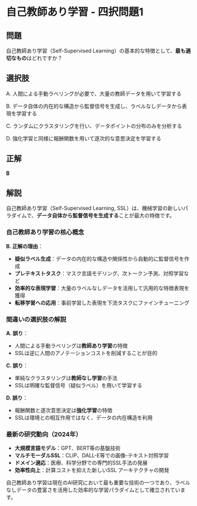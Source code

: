 # 自己教師あり学習 - 四択問題1

## 問題
自己教師あり学習（Self-Supervised Learning）の基本的な特徴として、**最も適切なもの**はどれですか？

## 選択肢
A. 人間による手動ラベリングが必要で、大量の教師データを用いて学習する

B. データ自体の内在的な構造から監督信号を生成し、ラベルなしデータから表現を学習する

C. ランダムにクラスタリングを行い、データポイントの分布のみを分析する

D. 強化学習と同様に報酬関数を用いて逐次的な意思決定を学習する

## 正解
**B**

## 解説

自己教師あり学習（Self-Supervised Learning, SSL）は、機械学習の新しいパラダイムで、**データ自体から監督信号を生成する**ことが最大の特徴です。

### 自己教師あり学習の核心概念

**B. 正解の理由**：
- **疑似ラベル生成**：データの内在的な構造や関係性から自動的に監督信号を作成
- **プレテキストタスク**：マスク言語モデリング、次トークン予測、対照学習など
- **効率的な表現学習**：大量のラベルなしデータを活用して汎用的な特徴表現を獲得
- **転移学習への応用**：事前学習した表現を下流タスクにファインチューニング

### 間違いの選択肢の解説

**A. 誤り**：
- 人間による手動ラベリングは**教師あり学習**の特徴
- SSLは逆に人間のアノテーションコストを削減することが目的

**C. 誤り**：
- 単純なクラスタリングは**教師なし学習**の手法
- SSLは明確な監督信号（疑似ラベル）を用いて学習する

**D. 誤り**：
- 報酬関数と逐次意思決定は**強化学習**の特徴
- SSLは環境との相互作用ではなく、データの内在構造を利用

### 最新の研究動向（2024年）

- **大規模言語モデル**：GPT、BERT等の基盤技術
- **マルチモーダルSSL**：CLIP、DALL-E等での画像-テキスト対照学習
- **ドメイン適応**：医療、科学分野での専門的SSL手法の発展
- **効率性向上**：計算コストを抑えた新しいSSL アーキテクチャの開発

自己教師あり学習は現在のAI研究において最も重要な技術の一つであり、ラベルなしデータの豊富さを活用した効率的な学習パラダイムとして確立されています。 